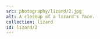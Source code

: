 ```yaml
---
src: photography/lizard/2.jpg
alt: A closeup of a lizard's face.
collection: lizard
id: lizard/2
---
```

